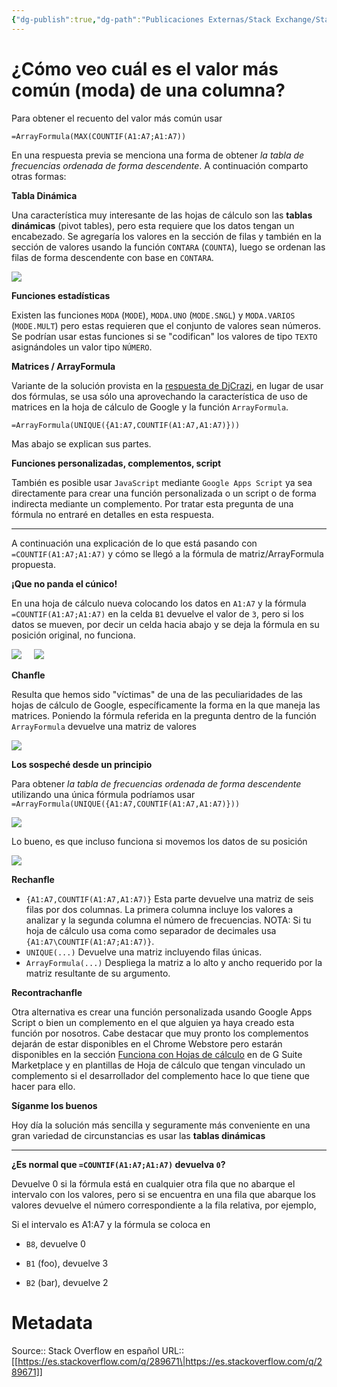 ```yaml
---
{"dg-publish":true,"dg-path":"Publicaciones Externas/Stack Exchange/Stack Overflow en español/es.stackoverflow.com-289671.md","permalink":"/publicaciones-externas/stack-exchange/stack-overflow-en-espanol/es-stackoverflow-com-289671/","title":"¿Cómo veo cuál es el valor más común (moda) de una columna?","hide":true,"noteIcon":"default","created":"2024-04-03T12:49:10.679-06:00","updated":"2024-04-05T16:43:55.920-06:00"}
---
```


# ¿Cómo veo cuál es el valor más común (moda) de una columna?

Para obtener el recuento del valor más común usar 

```none
=ArrayFormula(MAX(COUNTIF(A1:A7;A1:A7))
```

En una respuesta previa se menciona una forma de obtener *la tabla de frecuencias ordenada de forma descendente*. A continuación comparto otras formas:

**Tabla Dinámica**

Una característica muy interesante de las hojas de cálculo son las **tablas dinámicas** (pivot tables), pero esta requiere que los datos tengan un encabezado. Se agregaría los valores en la sección de filas y también en la sección de valores usando la función `CONTARA` (`COUNTA`), luego se ordenan  las filas de forma descendente con base en  `CONTARA`.  

[![][1]][1]

**Funciones estadísticas**

Existen las funciones `MODA` (`MODE`), `MODA.UNO` (`MODE.SNGL`) y `MODA.VARIOS` (`MODE.MULT`) pero estas requieren que el conjunto de valores sean números. Se podrían usar estas funciones si se "codifican" los valores de tipo `TEXTO` asignándoles un valor tipo `NÚMERO`.

**Matrices / ArrayFormula**  

Variante de la solución provista en la [respuesta de DjCrazi][2], en lugar de usar dos fórmulas, se usa sólo una aprovechando la característica de uso de matrices en la hoja de cálculo de Google y la función `ArrayFormula`.

```none
=ArrayFormula(UNIQUE({A1:A7,COUNTIF(A1:A7,A1:A7)}))
```

Mas abajo se explican sus partes.

**Funciones personalizadas, complementos, script**  

También es posible usar `JavaScript` mediante `Google Apps Script` ya sea directamente para crear una función personalizada o un script o de forma indirecta mediante un complemento. Por tratar esta pregunta de una fórmula no entraré en detalles en esta respuesta.

<hr>

A continuación una explicación de lo que está pasando con `=COUNTIF(A1:A7;A1:A7)` y cómo se llegó a la fórmula de matriz/ArrayFormula propuesta.

**¡Que no panda el cúnico!**

En una hoja de cálculo nueva colocando los datos en `A1:A7` y la fórmula `=COUNTIF(A1:A7;A1:A7)` en la celda `B1` devuelve el valor de `3`, pero si los datos se mueven, por decir un celda hacia abajo y se deja la fórmula en su posición original, no funciona.

[![][3]][3]&nbsp;&nbsp;&nbsp;&nbsp;&nbsp;[![][4]][4]


**Chanfle**

Resulta que hemos sido "víctimas" de una de las peculiaridades de las hojas de cálculo de Google, específicamente la forma en la que maneja las matrices. Poniendo la fórmula referida en la pregunta dentro de la función `ArrayFormula` devuelve una matriz de valores

[![][5]][5]

**Los sospeché desde un principio**

Para obtener *la tabla de frecuencias ordenada de forma descendente* utilizando una única fórmula podríamos usar `=ArrayFormula(UNIQUE({A1:A7,COUNTIF(A1:A7,A1:A7)}))`


[![][6]][6]

Lo bueno, es que incluso funciona si movemos los datos de su posición

[![][7]][7]


**Rechanfle**

- `{A1:A7,COUNTIF(A1:A7,A1:A7)}` Esta parte devuelve una matriz de seis filas por dos columnas. La primera columna incluye los valores a analizar y la segunda columna el número de frecuencias. NOTA: Si tu hoja de cálculo usa coma como separador de decimales usa `{A1:A7\COUNTIF(A1:A7;A1:A7)}`.
- `UNIQUE(...)` Devuelve una matriz incluyendo filas únicas.
- `ArrayFormula(...)` Despliega la matriz a lo alto y ancho requerido por la matriz resultante de su argumento.

**Recontrachanfle**  

Otra alternativa es crear una función personalizada usando Google Apps Script o bien un complemento en el que alguien ya haya creado esta función por nosotros. Cabe destacar que muy pronto los complementos dejarán de estar disponibles en el Chrome Webstore pero estarán disponibles en la sección [Funciona con Hojas de cálculo][8] en de G Suite Marketplace y en plantillas de Hoja de cálculo que tengan vinculado un complemento si el desarrollador del complemento hace lo que tiene que hacer para ello.

**Síganme los buenos**

Hoy día la solución más sencilla y seguramente más conveniente en una gran variedad de circunstancias es usar las **tablas dinámicas**

<hr>

**¿Es normal que `=COUNTIF(A1:A7;A1:A7)` devuelva `0`?**

Devuelve 0 si la fórmula está en cualquier otra fila que no abarque el intervalo con los valores, pero si se encuentra en una fila que abarque los valores devuelve el número correspondiente a la fila relativa, por ejemplo, 

Si el intervalo es A1:A7 y la fórmula se coloca en 

- `B8`, devuelve 0
- `B1` (foo), devuelve 3
- `B2` (bar), devuelve 2


  [1]: https://i.stack.imgur.com/8iIyU.png
  [2]: https://es.stackoverflow.com/a/289249/65
  [3]: https://i.stack.imgur.com/xKk1O.png
  [4]: https://i.stack.imgur.com/xg0qr.png
  [5]: https://i.stack.imgur.com/yErM4.png
  [6]: https://i.stack.imgur.com/KLkxC.png
  [7]: https://i.stack.imgur.com/DA9W5.png
  [8]: https://gsuite.google.com/marketplace/category/works-with-spreadsheet?hl=es

# Metadata
Source:: Stack Overflow en español
URL:: [[https://es.stackoverflow.com/q/289671\|https://es.stackoverflow.com/q/289671]]

